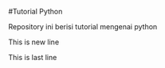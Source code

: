 #Tutorial Python

Repository ini berisi tutorial mengenai python

This is new line

This is last line

